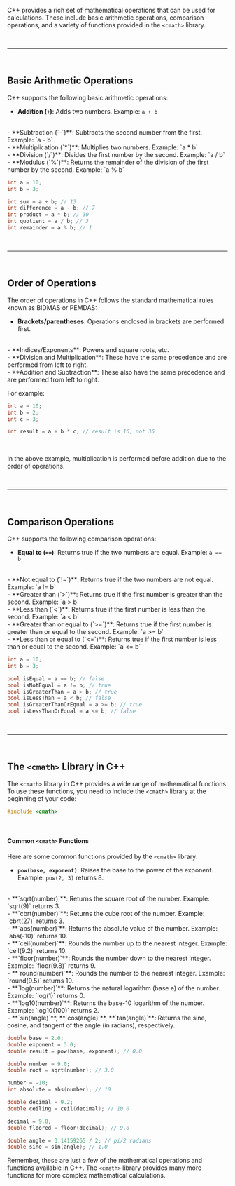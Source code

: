 
C++ provides a rich set of mathematical operations that can be used for calculations. These include basic arithmetic operations, comparison operations, and a variety of functions provided in the `<cmath>` library.

<br>

---

<br>

## Basic Arithmetic Operations

C++ supports the following basic arithmetic operations:

- **Addition (`+`)**: Adds two numbers. Example: `a + b`
<br>
- **Subtraction (`-`)**: Subtracts the second number from the first. Example: `a - b`
<br>
- **Multiplication (`*`)**: Multiplies two numbers. Example: `a * b`
<br>
- **Division (`/`)**: Divides the first number by the second. Example: `a / b`
<br>
- **Modulus (`%`)**: Returns the remainder of the division of the first number by the second. Example: `a % b`

<br>

```cpp
int a = 10;
int b = 3;

int sum = a + b; // 13
int difference = a - b; // 7
int product = a * b; // 30
int quotient = a / b; // 3
int remainder = a % b; // 1
```

<br>

---

<br>

## Order of Operations

The order of operations in C++ follows the standard mathematical rules known as BIDMAS or PEMDAS:

- **Brackets/parentheses**: Operations enclosed in brackets are performed first.
<br>
- **Indices/Exponents**: Powers and square roots, etc.
<br>
- **Division and Multiplication**: These have the same precedence and are performed from left to right.
<br>
- **Addition and Subtraction**: These also have the same precedence and are performed from left to right.

<br>

For example:

```cpp
int a = 10;
int b = 2;
int c = 3;

int result = a + b * c; // result is 16, not 36
```

<br>

In the above example, multiplication is performed before addition due to the order of operations.

<br>

---

<br>

## Comparison Operations

C++ supports the following comparison operations:

- **Equal to (`==`)**: Returns true if the two numbers are equal. Example: `a == b`
<br>
- **Not equal to (`!=`)**: Returns true if the two numbers are not equal. Example: `a != b`
<br>
- **Greater than (`>`)**: Returns true if the first number is greater than the second. Example: `a > b`
<br>
- **Less than (`<`)**: Returns true if the first number is less than the second. Example: `a < b`
<br>
- **Greater than or equal to (`>=`)**: Returns true if the first number is greater than or equal to the second. Example: `a >= b`
<br>
- **Less than or equal to (`<=`)**: Returns true if the first number is less than or equal to the second. Example: `a <= b`

<br>

```cpp
int a = 10;
int b = 3;

bool isEqual = a == b; // false
bool isNotEqual = a != b; // true
bool isGreaterThan = a > b; // true
bool isLessThan = a < b; // false
bool isGreaterThanOrEqual = a >= b; // true
bool isLessThanOrEqual = a <= b; // false
```

<br>

---

<br>

## The `<cmath>` Library in C++

The `<cmath>` library in C++ provides a wide range of mathematical functions. To use these functions, you need to include the `<cmath>` library at the beginning of your code:

```cpp
#include <cmath>
```

<br>

#### Common `<cmath>` Functions

Here are some common functions provided by the `<cmath>` library:

- **`pow(base, exponent)`**: Raises the base to the power of the exponent. Example: `pow(2, 3)` returns 8.
<br>
- **`sqrt(number)`**: Returns the square root of the number. Example: `sqrt(9)` returns 3.
<br>
- **`cbrt(number)`**: Returns the cube root of the number. Example: `cbrt(27)` returns 3.
<br>
- **`abs(number)`**: Returns the absolute value of the number. Example: `abs(-10)` returns 10.
<br>
- **`ceil(number)`**: Rounds the number up to the nearest integer. Example: `ceil(9.2)` returns 10.
<br>
- **`floor(number)`**: Rounds the number down to the nearest integer. Example: `floor(9.8)` returns 9.
<br>
- **`round(number)`**: Rounds the number to the nearest integer. Example: `round(9.5)` returns 10.
<br>
- **`log(number)`**: Returns the natural logarithm (base e) of the number. Example: `log(1)` returns 0.
<br>
- **`log10(number)`**: Returns the base-10 logarithm of the number. Example: `log10(100)` returns 2.
<br>
- **`sin(angle)`**, **`cos(angle)`**, **`tan(angle)`**: Returns the sine, cosine, and tangent of the angle (in radians), respectively.
<br>

```cpp
double base = 2.0;
double exponent = 3.0;
double result = pow(base, exponent); // 8.0

double number = 9.0;
double root = sqrt(number); // 3.0

number = -10;
int absolute = abs(number); // 10

double decimal = 9.2;
double ceiling = ceil(decimal); // 10.0

decimal = 9.8;
double floored = floor(decimal); // 9.0

double angle = 3.14159265 / 2; // pi/2 radians
double sine = sin(angle); // 1.0
```

Remember, these are just a few of the mathematical operations and functions available in C++. The `<cmath>` library provides many more functions for more complex mathematical calculations.